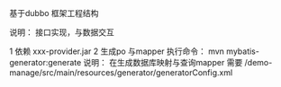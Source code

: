 基于dubbo 框架工程结构

说明： 接口实现，与数据交互 

1 依赖 xxx-provider.jar 
2 生成po 与mapper 
	执行命令： mvn mybatis-generator:generate
	说明： 在生成数据库映射与查询mapper 需要 /demo-manage/src/main/resources/generator/generatorConfig.xml
	